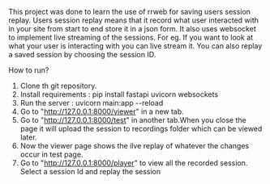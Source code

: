 This project was done to learn the use of rrweb for saving users session replay. 
Users session replay means that it record what user interacted with in your site from start to end store it in a json form.
It also uses websocket to implement live streaming of the sessions. 
For eg. If you want to look at what your user is interacting with you can live stream it.
You can also replay a saved session by choosing the session ID.




How to run?
1) Clone th git repository.
2) Install requirements : pip install fastapi uvicorn websockets
3) Run the server : uvicorn main:app --reload
4) Go to "http://127.0.0.1:8000/viewer" in a new tab.
5) Go to "http://127.0.0.1:8000/test" in another tab.When you close the page it will upload the session to recordings folder which can be viewed later.
6) Now the viewer page shows the ilve replay of whatever the changes occur in test page.
7) Go to "http://127.0.0.1:8000/player" to view all the recorded session. Select a session Id and replay the session
   
